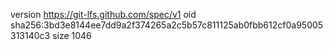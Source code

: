 version https://git-lfs.github.com/spec/v1
oid sha256:3bd3e8144ee7dd9a2f374265a2c5b57c811125ab0fbb612cf0a95005313140c3
size 1046
